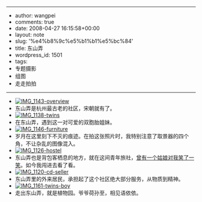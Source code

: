 - --
- author: wangpei
- comments: true
- date: 2008-04-27 16:15:58+00:00
- layout: note
- slug: '%e4%b8%9c%e5%b1%b1%e5%bc%84'
- title: 东山弄
- wordpress_id: 1501
- tags:
- 专题摄影
- 组图
- 走走拍拍
- --
- [![IMG_1143-overview](http://pic.yupoo.com/ctb.my/49109578191d/medium.jpg)](http://www.yupoo.com/photos/view?id=ff808081197410240119909d2a3d528c)
- 东山弄是杭州最古老的社区，宋朝就有了。
- [![IMG_1138-twins](http://pic.yupoo.com/ctb.my/01669578191d/medium.jpg)](http://www.yupoo.com/photos/view?id=ff808081197410240119909d28d1528b)
- 在东山弄，遇到这一对可爱的双胞胎姐妹。
- [![IMG_1146-furniture](http://pic.yupoo.com/ctb.my/22773578191d/medium.jpg)](http://www.yupoo.com/photos/view?id=ff808081197410240119909d2aaf528d)
- 岁月在这里刻下不灭的痕迹。在拍这张照片时，我特别注意了取景器的四个角，不让杂乱的图像混入。
- [![IMG_1126-hostel](http://pic.yupoo.com/ctb.my/38886578191d/medium.jpg)](http://www.yupoo.com/photos/view?id=ff808081197410240119909d2868528a)
- 东山弄也是背包客栖息的地方，就在这间青年旅社，[曾有一个姑娘对我笑了一笑](http://www.baibanbao.net/?p=1477)。如今我闯进去看了看。
- [![IMG_1120-cd-seller](http://pic.yupoo.com/ctb.my/69830578191c/medium.jpg)](http://www.yupoo.com/photos/view?id=ff808081197410240119909d265f5289)
- 东山弄里的外来居民，承担起了这个社区绝大部分服务，从物质到精神。
- [![IMG_1161-twins-boy](http://pic.yupoo.com/ctb.my/54514578199e/medium.jpg)](http://www.yupoo.com/photos/view?id=ff808081197410240119909f226052bf)
- 走出东山弄，就是植物园。爷爷荷孙至，相见语依依。
